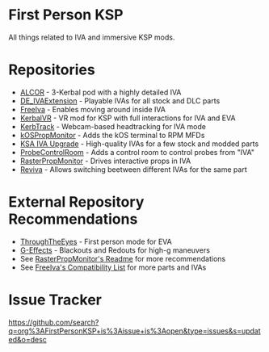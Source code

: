 # First Person KSP

All things related to IVA and immersive KSP mods.

# Repositories

* [ALCOR](https://github.com/FirstPersonKSP/KSP-ALCOR) - 3-Kerbal pod with a highly detailed IVA
* [DE_IVAExtension](https://github.com/FirstPersonKSP/DE_IVAExtension) - Playable IVAs for all stock and DLC parts
* [FreeIva](https://github.com/FirstPersonKSP/FreeIva) - Enables moving around inside IVA
* [KerbalVR](https://github.com/FirstPersonKSP/Kerbal-VR) - VR mod for KSP with full interactions for IVA and EVA
* [KerbTrack](https://github.com/FirstPersonKSP/KerbTrack) - Webcam-based headtracking for IVA mode
* [kOSPropMonitor](https://github.com/FirstPersonKSP/kOSPropMonitor) - Adds the kOS terminal to RPM MFDs
* [KSA IVA Upgrade](https://github.com/FirstPersonKSP/KSA-IVA-Upgrade) - High-quality IVAs for a few stock and modded parts
* [ProbeControlRoom](https://github.com/FirstPersonKSP/KSP-ProbeControlRoom) - Adds a control room to control probes from "IVA"
* [RasterPropMonitor](https://github.com/FirstPersonKSP/RasterPropMonitor) - Drives interactive props in IVA
* [Reviva](https://github.com/FirstPersonKSP/reviva) - Allows switching beetween different IVAs for the same part

# External Repository Recommendations

* [ThroughTheEyes](https://github.com/linuxgurugamer/Through-The-Eyes) - First person mode for EVA
* [G-Effects](https://github.com/AMPW-german/G-Effects-Reaffected) - Blackouts and Redouts for high-g maneuvers
* See [RasterPropMonitor's Readme](https://github.com/FirstPersonKSP/RasterPropMonitor?tab=readme-ov-file#moar-ivas) for more recommendations
* See [FreeIva's Compatibility List](https://github.com/FirstPersonKSP/FreeIva/wiki#compatibility) for more parts and IVAs

# Issue Tracker

https://github.com/search?q=org%3AFirstPersonKSP+is%3Aissue+is%3Aopen&type=issues&s=updated&o=desc
